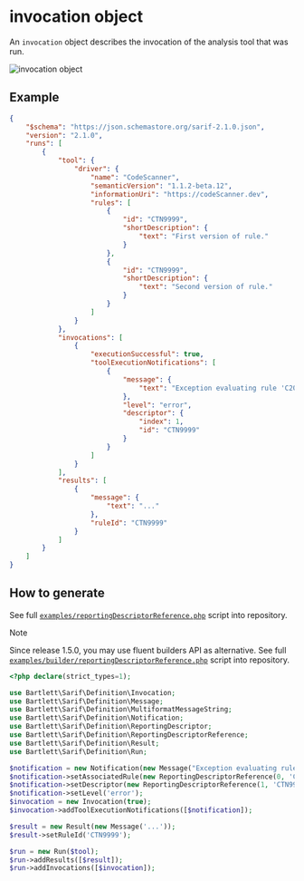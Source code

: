 <!-- markdownlint-disable MD013 -->
# invocation object

An `invocation` object describes the invocation of the analysis tool that was run.

![invocation object](../assets/images/reference-invocation.graphviz.svg)

## Example

```json
{
    "$schema": "https://json.schemastore.org/sarif-2.1.0.json",
    "version": "2.1.0",
    "runs": [
        {
            "tool": {
                "driver": {
                    "name": "CodeScanner",
                    "semanticVersion": "1.1.2-beta.12",
                    "informationUri": "https://codeScanner.dev",
                    "rules": [
                        {
                            "id": "CTN9999",
                            "shortDescription": {
                                "text": "First version of rule."
                            }
                        },
                        {
                            "id": "CTN9999",
                            "shortDescription": {
                                "text": "Second version of rule."
                            }
                        }
                    ]
                }
            },
            "invocations": [
                {
                    "executionSuccessful": true,
                    "toolExecutionNotifications": [
                        {
                            "message": {
                                "text": "Exception evaluating rule 'C2001'. Rule configuration is missing."
                            },
                            "level": "error",
                            "descriptor": {
                                "index": 1,
                                "id": "CTN9999"
                            }
                        }
                    ]
                }
            ],
            "results": [
                {
                    "message": {
                        "text": "..."
                    },
                    "ruleId": "CTN9999"
                }
            ]
        }
    ]
}
```

## How to generate

See full [`examples/reportingDescriptorReference.php`][example-script] script into repository.

> [!NOTE]
> Since release 1.5.0, you may use fluent builders API as alternative.
> See full [`examples/builder/reportingDescriptorReference.php`][example-builder] script into repository.

[example-script]: https://github.com/llaville/sarif-php-sdk/blob/master/examples/reportingDescriptorReference.php
[example-builder]: https://github.com/llaville/sarif-php-sdk/blob/master/examples/builder/reportingDescriptorReference.php

```php
<?php declare(strict_types=1);

use Bartlett\Sarif\Definition\Invocation;
use Bartlett\Sarif\Definition\Message;
use Bartlett\Sarif\Definition\MultiformatMessageString;
use Bartlett\Sarif\Definition\Notification;
use Bartlett\Sarif\Definition\ReportingDescriptor;
use Bartlett\Sarif\Definition\ReportingDescriptorReference;
use Bartlett\Sarif\Definition\Result;
use Bartlett\Sarif\Definition\Run;

$notification = new Notification(new Message("Exception evaluating rule 'C2001'. Rule configuration is missing."));
$notification->setAssociatedRule(new ReportingDescriptorReference(0, 'C2001'));
$notification->setDescriptor(new ReportingDescriptorReference(1, 'CTN9999'));
$notification->setLevel('error');
$invocation = new Invocation(true);
$invocation->addToolExecutionNotifications([$notification]);

$result = new Result(new Message('...'));
$result->setRuleId('CTN9999');

$run = new Run($tool);
$run->addResults([$result]);
$run->addInvocations([$invocation]);

```
